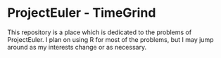 ProjectEuler - TimeGrind
============
This repository is a place which is dedicated to the problems of ProjectEuler.  I plan on using R for most of the problems, but I may jump around as my interests change or as necessary.
